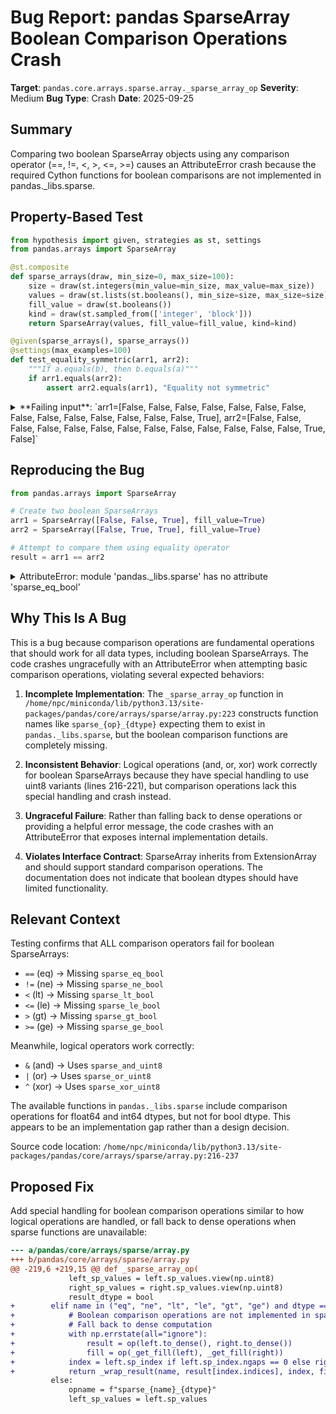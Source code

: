 # Bug Report: pandas SparseArray Boolean Comparison Operations Crash

**Target**: `pandas.core.arrays.sparse.array._sparse_array_op`
**Severity**: Medium
**Bug Type**: Crash
**Date**: 2025-09-25

## Summary

Comparing two boolean SparseArray objects using any comparison operator (==, !=, <, >, <=, >=) causes an AttributeError crash because the required Cython functions for boolean comparisons are not implemented in pandas._libs.sparse.

## Property-Based Test

```python
from hypothesis import given, strategies as st, settings
from pandas.arrays import SparseArray

@st.composite
def sparse_arrays(draw, min_size=0, max_size=100):
    size = draw(st.integers(min_value=min_size, max_value=max_size))
    values = draw(st.lists(st.booleans(), min_size=size, max_size=size))
    fill_value = draw(st.booleans())
    kind = draw(st.sampled_from(['integer', 'block']))
    return SparseArray(values, fill_value=fill_value, kind=kind)

@given(sparse_arrays(), sparse_arrays())
@settings(max_examples=100)
def test_equality_symmetric(arr1, arr2):
    """If a.equals(b), then b.equals(a)"""
    if arr1.equals(arr2):
        assert arr2.equals(arr1), "Equality not symmetric"
```

<details>

<summary>
**Failing input**: `arr1=[False, False, False, False, False, False, False, False, False, False, False, False, False, False, True], arr2=[False, False, False, False, False, False, False, False, False, False, False, False, False, True, False]`
</summary>
```
/home/npc/pbt/agentic-pbt/worker_/39/hypo.py:10: FutureWarning: Allowing arbitrary scalar fill_value in SparseDtype is deprecated. In a future version, the fill_value must be a valid value for the SparseDtype.subtype.
  return SparseArray(values, fill_value=fill_value, kind=kind)
/home/npc/pbt/agentic-pbt/worker_/39/hypo.py:10: FutureWarning: Allowing arbitrary scalar fill_value in SparseDtype is deprecated. In a future version, the fill_value must be a valid value for the SparseDtype.subtype.
  return SparseArray(values, fill_value=fill_value, kind=kind)
/home/npc/pbt/agentic-pbt/worker_/39/hypo.py:10: FutureWarning: Allowing arbitrary scalar fill_value in SparseDtype is deprecated. In a future version, the fill_value must be a valid value for the SparseDtype.subtype.
  return SparseArray(values, fill_value=fill_value, kind=kind)
/home/npc/pbt/agentic-pbt/worker_/39/hypo.py:10: FutureWarning: Allowing arbitrary scalar fill_value in SparseDtype is deprecated. In a future version, the fill_value must be a valid value for the SparseDtype.subtype.
  return SparseArray(values, fill_value=fill_value, kind=kind)
/home/npc/pbt/agentic-pbt/worker_/39/hypo.py:10: FutureWarning: Allowing arbitrary scalar fill_value in SparseDtype is deprecated. In a future version, the fill_value must be a valid value for the SparseDtype.subtype.
  return SparseArray(values, fill_value=fill_value, kind=kind)
/home/npc/pbt/agentic-pbt/worker_/39/hypo.py:10: FutureWarning: Allowing arbitrary scalar fill_value in SparseDtype is deprecated. In a future version, the fill_value must be a valid value for the SparseDtype.subtype.
  return SparseArray(values, fill_value=fill_value, kind=kind)
/home/npc/pbt/agentic-pbt/worker_/39/hypo.py:10: FutureWarning: Allowing arbitrary scalar fill_value in SparseDtype is deprecated. In a future version, the fill_value must be a valid value for the SparseDtype.subtype.
  return SparseArray(values, fill_value=fill_value, kind=kind)
/home/npc/pbt/agentic-pbt/worker_/39/hypo.py:10: FutureWarning: Allowing arbitrary scalar fill_value in SparseDtype is deprecated. In a future version, the fill_value must be a valid value for the SparseDtype.subtype.
  return SparseArray(values, fill_value=fill_value, kind=kind)
/home/npc/pbt/agentic-pbt/worker_/39/hypo.py:10: FutureWarning: Allowing arbitrary scalar fill_value in SparseDtype is deprecated. In a future version, the fill_value must be a valid value for the SparseDtype.subtype.
  return SparseArray(values, fill_value=fill_value, kind=kind)
/home/npc/pbt/agentic-pbt/worker_/39/hypo.py:10: FutureWarning: Allowing arbitrary scalar fill_value in SparseDtype is deprecated. In a future version, the fill_value must be a valid value for the SparseDtype.subtype.
  return SparseArray(values, fill_value=fill_value, kind=kind)
/home/npc/pbt/agentic-pbt/worker_/39/hypo.py:10: FutureWarning: Allowing arbitrary scalar fill_value in SparseDtype is deprecated. In a future version, the fill_value must be a valid value for the SparseDtype.subtype.
  return SparseArray(values, fill_value=fill_value, kind=kind)
/home/npc/pbt/agentic-pbt/worker_/39/hypo.py:10: FutureWarning: Allowing arbitrary scalar fill_value in SparseDtype is deprecated. In a future version, the fill_value must be a valid value for the SparseDtype.subtype.
  return SparseArray(values, fill_value=fill_value, kind=kind)
/home/npc/pbt/agentic-pbt/worker_/39/hypo.py:10: FutureWarning: Allowing arbitrary scalar fill_value in SparseDtype is deprecated. In a future version, the fill_value must be a valid value for the SparseDtype.subtype.
  return SparseArray(values, fill_value=fill_value, kind=kind)
/home/npc/pbt/agentic-pbt/worker_/39/hypo.py:10: FutureWarning: Allowing arbitrary scalar fill_value in SparseDtype is deprecated. In a future version, the fill_value must be a valid value for the SparseDtype.subtype.
  return SparseArray(values, fill_value=fill_value, kind=kind)
/home/npc/pbt/agentic-pbt/worker_/39/hypo.py:10: FutureWarning: Allowing arbitrary scalar fill_value in SparseDtype is deprecated. In a future version, the fill_value must be a valid value for the SparseDtype.subtype.
  return SparseArray(values, fill_value=fill_value, kind=kind)
/home/npc/pbt/agentic-pbt/worker_/39/hypo.py:10: FutureWarning: Allowing arbitrary scalar fill_value in SparseDtype is deprecated. In a future version, the fill_value must be a valid value for the SparseDtype.subtype.
  return SparseArray(values, fill_value=fill_value, kind=kind)
/home/npc/pbt/agentic-pbt/worker_/39/hypo.py:10: FutureWarning: Allowing arbitrary scalar fill_value in SparseDtype is deprecated. In a future version, the fill_value must be a valid value for the SparseDtype.subtype.
  return SparseArray(values, fill_value=fill_value, kind=kind)
/home/npc/pbt/agentic-pbt/worker_/39/hypo.py:10: FutureWarning: Allowing arbitrary scalar fill_value in SparseDtype is deprecated. In a future version, the fill_value must be a valid value for the SparseDtype.subtype.
  return SparseArray(values, fill_value=fill_value, kind=kind)
/home/npc/pbt/agentic-pbt/worker_/39/hypo.py:10: FutureWarning: Allowing arbitrary scalar fill_value in SparseDtype is deprecated. In a future version, the fill_value must be a valid value for the SparseDtype.subtype.
  return SparseArray(values, fill_value=fill_value, kind=kind)
/home/npc/pbt/agentic-pbt/worker_/39/hypo.py:10: FutureWarning: Allowing arbitrary scalar fill_value in SparseDtype is deprecated. In a future version, the fill_value must be a valid value for the SparseDtype.subtype.
  return SparseArray(values, fill_value=fill_value, kind=kind)
/home/npc/pbt/agentic-pbt/worker_/39/hypo.py:10: FutureWarning: Allowing arbitrary scalar fill_value in SparseDtype is deprecated. In a future version, the fill_value must be a valid value for the SparseDtype.subtype.
  return SparseArray(values, fill_value=fill_value, kind=kind)
/home/npc/pbt/agentic-pbt/worker_/39/hypo.py:10: FutureWarning: Allowing arbitrary scalar fill_value in SparseDtype is deprecated. In a future version, the fill_value must be a valid value for the SparseDtype.subtype.
  return SparseArray(values, fill_value=fill_value, kind=kind)
/home/npc/pbt/agentic-pbt/worker_/39/hypo.py:10: FutureWarning: Allowing arbitrary scalar fill_value in SparseDtype is deprecated. In a future version, the fill_value must be a valid value for the SparseDtype.subtype.
  return SparseArray(values, fill_value=fill_value, kind=kind)
/home/npc/pbt/agentic-pbt/worker_/39/hypo.py:10: FutureWarning: Allowing arbitrary scalar fill_value in SparseDtype is deprecated. In a future version, the fill_value must be a valid value for the SparseDtype.subtype.
  return SparseArray(values, fill_value=fill_value, kind=kind)
/home/npc/pbt/agentic-pbt/worker_/39/hypo.py:10: FutureWarning: Allowing arbitrary scalar fill_value in SparseDtype is deprecated. In a future version, the fill_value must be a valid value for the SparseDtype.subtype.
  return SparseArray(values, fill_value=fill_value, kind=kind)
/home/npc/pbt/agentic-pbt/worker_/39/hypo.py:10: FutureWarning: Allowing arbitrary scalar fill_value in SparseDtype is deprecated. In a future version, the fill_value must be a valid value for the SparseDtype.subtype.
  return SparseArray(values, fill_value=fill_value, kind=kind)
/home/npc/pbt/agentic-pbt/worker_/39/hypo.py:10: FutureWarning: Allowing arbitrary scalar fill_value in SparseDtype is deprecated. In a future version, the fill_value must be a valid value for the SparseDtype.subtype.
  return SparseArray(values, fill_value=fill_value, kind=kind)
/home/npc/pbt/agentic-pbt/worker_/39/hypo.py:10: FutureWarning: Allowing arbitrary scalar fill_value in SparseDtype is deprecated. In a future version, the fill_value must be a valid value for the SparseDtype.subtype.
  return SparseArray(values, fill_value=fill_value, kind=kind)
/home/npc/pbt/agentic-pbt/worker_/39/hypo.py:10: FutureWarning: Allowing arbitrary scalar fill_value in SparseDtype is deprecated. In a future version, the fill_value must be a valid value for the SparseDtype.subtype.
  return SparseArray(values, fill_value=fill_value, kind=kind)
/home/npc/pbt/agentic-pbt/worker_/39/hypo.py:10: FutureWarning: Allowing arbitrary scalar fill_value in SparseDtype is deprecated. In a future version, the fill_value must be a valid value for the SparseDtype.subtype.
  return SparseArray(values, fill_value=fill_value, kind=kind)
/home/npc/pbt/agentic-pbt/worker_/39/hypo.py:10: FutureWarning: Allowing arbitrary scalar fill_value in SparseDtype is deprecated. In a future version, the fill_value must be a valid value for the SparseDtype.subtype.
  return SparseArray(values, fill_value=fill_value, kind=kind)
/home/npc/pbt/agentic-pbt/worker_/39/hypo.py:10: FutureWarning: Allowing arbitrary scalar fill_value in SparseDtype is deprecated. In a future version, the fill_value must be a valid value for the SparseDtype.subtype.
  return SparseArray(values, fill_value=fill_value, kind=kind)
/home/npc/pbt/agentic-pbt/worker_/39/hypo.py:10: FutureWarning: Allowing arbitrary scalar fill_value in SparseDtype is deprecated. In a future version, the fill_value must be a valid value for the SparseDtype.subtype.
  return SparseArray(values, fill_value=fill_value, kind=kind)
/home/npc/pbt/agentic-pbt/worker_/39/hypo.py:10: FutureWarning: Allowing arbitrary scalar fill_value in SparseDtype is deprecated. In a future version, the fill_value must be a valid value for the SparseDtype.subtype.
  return SparseArray(values, fill_value=fill_value, kind=kind)
/home/npc/pbt/agentic-pbt/worker_/39/hypo.py:10: FutureWarning: Allowing arbitrary scalar fill_value in SparseDtype is deprecated. In a future version, the fill_value must be a valid value for the SparseDtype.subtype.
  return SparseArray(values, fill_value=fill_value, kind=kind)
/home/npc/pbt/agentic-pbt/worker_/39/hypo.py:10: FutureWarning: Allowing arbitrary scalar fill_value in SparseDtype is deprecated. In a future version, the fill_value must be a valid value for the SparseDtype.subtype.
  return SparseArray(values, fill_value=fill_value, kind=kind)
/home/npc/pbt/agentic-pbt/worker_/39/hypo.py:10: FutureWarning: Allowing arbitrary scalar fill_value in SparseDtype is deprecated. In a future version, the fill_value must be a valid value for the SparseDtype.subtype.
  return SparseArray(values, fill_value=fill_value, kind=kind)
/home/npc/pbt/agentic-pbt/worker_/39/hypo.py:10: FutureWarning: Allowing arbitrary scalar fill_value in SparseDtype is deprecated. In a future version, the fill_value must be a valid value for the SparseDtype.subtype.
  return SparseArray(values, fill_value=fill_value, kind=kind)
/home/npc/pbt/agentic-pbt/worker_/39/hypo.py:10: FutureWarning: Allowing arbitrary scalar fill_value in SparseDtype is deprecated. In a future version, the fill_value must be a valid value for the SparseDtype.subtype.
  return SparseArray(values, fill_value=fill_value, kind=kind)
/home/npc/pbt/agentic-pbt/worker_/39/hypo.py:10: FutureWarning: Allowing arbitrary scalar fill_value in SparseDtype is deprecated. In a future version, the fill_value must be a valid value for the SparseDtype.subtype.
  return SparseArray(values, fill_value=fill_value, kind=kind)
/home/npc/pbt/agentic-pbt/worker_/39/hypo.py:10: FutureWarning: Allowing arbitrary scalar fill_value in SparseDtype is deprecated. In a future version, the fill_value must be a valid value for the SparseDtype.subtype.
  return SparseArray(values, fill_value=fill_value, kind=kind)
/home/npc/pbt/agentic-pbt/worker_/39/hypo.py:10: FutureWarning: Allowing arbitrary scalar fill_value in SparseDtype is deprecated. In a future version, the fill_value must be a valid value for the SparseDtype.subtype.
  return SparseArray(values, fill_value=fill_value, kind=kind)
/home/npc/pbt/agentic-pbt/worker_/39/hypo.py:10: FutureWarning: Allowing arbitrary scalar fill_value in SparseDtype is deprecated. In a future version, the fill_value must be a valid value for the SparseDtype.subtype.
  return SparseArray(values, fill_value=fill_value, kind=kind)
/home/npc/pbt/agentic-pbt/worker_/39/hypo.py:10: FutureWarning: Allowing arbitrary scalar fill_value in SparseDtype is deprecated. In a future version, the fill_value must be a valid value for the SparseDtype.subtype.
  return SparseArray(values, fill_value=fill_value, kind=kind)
/home/npc/pbt/agentic-pbt/worker_/39/hypo.py:10: FutureWarning: Allowing arbitrary scalar fill_value in SparseDtype is deprecated. In a future version, the fill_value must be a valid value for the SparseDtype.subtype.
  return SparseArray(values, fill_value=fill_value, kind=kind)
/home/npc/pbt/agentic-pbt/worker_/39/hypo.py:10: FutureWarning: Allowing arbitrary scalar fill_value in SparseDtype is deprecated. In a future version, the fill_value must be a valid value for the SparseDtype.subtype.
  return SparseArray(values, fill_value=fill_value, kind=kind)
Traceback (most recent call last):
  File "/home/npc/pbt/agentic-pbt/worker_/39/hypo.py", line 20, in <module>
    test_equality_symmetric()
    ~~~~~~~~~~~~~~~~~~~~~~~^^
  File "/home/npc/pbt/agentic-pbt/worker_/39/hypo.py", line 13, in test_equality_symmetric
    @settings(max_examples=100)
                   ^^^
  File "/home/npc/miniconda/lib/python3.13/site-packages/hypothesis/core.py", line 2124, in wrapped_test
    raise the_error_hypothesis_found
  File "/home/npc/pbt/agentic-pbt/worker_/39/hypo.py", line 16, in test_equality_symmetric
    if arr1.equals(arr2):
       ~~~~~~~~~~~^^^^^^
  File "/home/npc/miniconda/lib/python3.13/site-packages/pandas/core/arrays/base.py", line 1367, in equals
    equal_values = self == other
                   ^^^^^^^^^^^^^
  File "/home/npc/miniconda/lib/python3.13/site-packages/pandas/core/ops/common.py", line 76, in new_method
    return method(self, other)
  File "/home/npc/miniconda/lib/python3.13/site-packages/pandas/core/arraylike.py", line 40, in __eq__
    return self._cmp_method(other, operator.eq)
           ~~~~~~~~~~~~~~~~^^^^^^^^^^^^^^^^^^^^
  File "/home/npc/miniconda/lib/python3.13/site-packages/pandas/core/arrays/sparse/array.py", line 1811, in _cmp_method
    return _sparse_array_op(self, other, op, op_name)
  File "/home/npc/miniconda/lib/python3.13/site-packages/pandas/core/arrays/sparse/array.py", line 237, in _sparse_array_op
    sparse_op = getattr(splib, opname)
AttributeError: module 'pandas._libs.sparse' has no attribute 'sparse_eq_bool'. Did you mean: 'sparse_eq_int64'?
Falsifying example: test_equality_symmetric(
    arr1=[False, False, False, False, False, False, False, False, False, False, False, False, False, False, True]
    Fill: True
    IntIndex
    Indices: array([ 0,  1,  2,  3,  4,  5,  6,  7,  8,  9, 10, 11, 12, 13],
          dtype=int32),
    arr2=[False, False, False, False, False, False, False, False, False, False, False, False, False, True, False]
    Fill: True
    IntIndex
    Indices: array([ 0,  1,  2,  3,  4,  5,  6,  7,  8,  9, 10, 11, 12, 14],
          dtype=int32),
)
Explanation:
    These lines were always and only run by failing examples:
        /home/npc/miniconda/lib/python3.13/site-packages/pandas/core/arrays/sparse/array.py:223
```
</details>

## Reproducing the Bug

```python
from pandas.arrays import SparseArray

# Create two boolean SparseArrays
arr1 = SparseArray([False, False, True], fill_value=True)
arr2 = SparseArray([False, True, True], fill_value=True)

# Attempt to compare them using equality operator
result = arr1 == arr2
```

<details>

<summary>
AttributeError: module 'pandas._libs.sparse' has no attribute 'sparse_eq_bool'
</summary>
```
Traceback (most recent call last):
  File "/home/npc/pbt/agentic-pbt/worker_/39/repo.py", line 8, in <module>
    result = arr1 == arr2
             ^^^^^^^^^^^^
  File "/home/npc/miniconda/lib/python3.13/site-packages/pandas/core/ops/common.py", line 76, in new_method
    return method(self, other)
  File "/home/npc/miniconda/lib/python3.13/site-packages/pandas/core/arraylike.py", line 40, in __eq__
    return self._cmp_method(other, operator.eq)
           ~~~~~~~~~~~~~~~~^^^^^^^^^^^^^^^^^^^^
  File "/home/npc/miniconda/lib/python3.13/site-packages/pandas/core/arrays/sparse/array.py", line 1811, in _cmp_method
    return _sparse_array_op(self, other, op, op_name)
  File "/home/npc/miniconda/lib/python3.13/site-packages/pandas/core/arrays/sparse/array.py", line 237, in _sparse_array_op
    sparse_op = getattr(splib, opname)
AttributeError: module 'pandas._libs.sparse' has no attribute 'sparse_eq_bool'. Did you mean: 'sparse_eq_int64'?
```
</details>

## Why This Is A Bug

This is a bug because comparison operations are fundamental operations that should work for all data types, including boolean SparseArrays. The code crashes ungracefully with an AttributeError when attempting basic comparison operations, violating several expected behaviors:

1. **Incomplete Implementation**: The `_sparse_array_op` function in `/home/npc/miniconda/lib/python3.13/site-packages/pandas/core/arrays/sparse/array.py:223` constructs function names like `sparse_{op}_{dtype}` expecting them to exist in `pandas._libs.sparse`, but the boolean comparison functions are completely missing.

2. **Inconsistent Behavior**: Logical operations (and, or, xor) work correctly for boolean SparseArrays because they have special handling to use uint8 variants (lines 216-221), but comparison operations lack this special handling and crash instead.

3. **Ungraceful Failure**: Rather than falling back to dense operations or providing a helpful error message, the code crashes with an AttributeError that exposes internal implementation details.

4. **Violates Interface Contract**: SparseArray inherits from ExtensionArray and should support standard comparison operations. The documentation does not indicate that boolean dtypes should have limited functionality.

## Relevant Context

Testing confirms that ALL comparison operators fail for boolean SparseArrays:
- `==` (eq) → Missing `sparse_eq_bool`
- `!=` (ne) → Missing `sparse_ne_bool`
- `<` (lt) → Missing `sparse_lt_bool`
- `<=` (le) → Missing `sparse_le_bool`
- `>` (gt) → Missing `sparse_gt_bool`
- `>=` (ge) → Missing `sparse_ge_bool`

Meanwhile, logical operators work correctly:
- `&` (and) → Uses `sparse_and_uint8`
- `|` (or) → Uses `sparse_or_uint8`
- `^` (xor) → Uses `sparse_xor_uint8`

The available functions in `pandas._libs.sparse` include comparison operations for float64 and int64 dtypes, but not for bool dtype. This appears to be an implementation gap rather than a design decision.

Source code location: `/home/npc/miniconda/lib/python3.13/site-packages/pandas/core/arrays/sparse/array.py:216-237`

## Proposed Fix

Add special handling for boolean comparison operations similar to how logical operations are handled, or fall back to dense operations when sparse functions are unavailable:

```diff
--- a/pandas/core/arrays/sparse/array.py
+++ b/pandas/core/arrays/sparse/array.py
@@ -219,6 +219,15 @@ def _sparse_array_op(
             left_sp_values = left.sp_values.view(np.uint8)
             right_sp_values = right.sp_values.view(np.uint8)
             result_dtype = bool
+        elif name in ("eq", "ne", "lt", "le", "gt", "ge") and dtype == "bool":
+            # Boolean comparison operations are not implemented in sparse lib
+            # Fall back to dense computation
+            with np.errstate(all="ignore"):
+                result = op(left.to_dense(), right.to_dense())
+                fill = op(_get_fill(left), _get_fill(right))
+            index = left.sp_index if left.sp_index.ngaps == 0 else right.sp_index
+            return _wrap_result(name, result[index.indices], index, fill, dtype=bool)
         else:
             opname = f"sparse_{name}_{dtype}"
             left_sp_values = left.sp_values
```